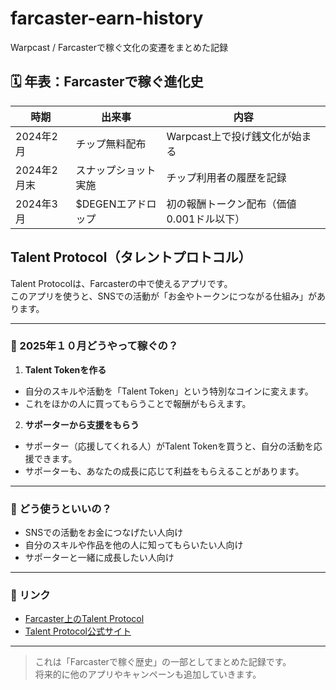 # farcaster-earn-history
Warpcast / Farcasterで稼ぐ文化の変遷をまとめた記録
## 🗓 年表：Farcasterで稼ぐ進化史

| 時期 | 出来事 | 内容 |
|------|--------|------|
| 2024年2月 | チップ無料配布 | Warpcast上で投げ銭文化が始まる |
| 2024年2月末 | スナップショット実施 | チップ利用者の履歴を記録 |
| 2024年3月 | $DEGENエアドロップ | 初の報酬トークン配布（価値0.001ドル以下） |
## Talent Protocol（タレントプロトコル）

Talent Protocolは、Farcasterの中で使えるアプリです。  
このアプリを使うと、SNSでの活動が「お金やトークンにつながる仕組み」があります。

---

### 🎯 2025年１０月どうやって稼ぐの？

1. **Talent Tokenを作る**
- 自分のスキルや活動を「Talent Token」という特別なコインに変えます。
- これをほかの人に買ってもらうことで報酬がもらえます。

2. **サポーターから支援をもらう**
- サポーター（応援してくれる人）がTalent Tokenを買うと、自分の活動を応援できます。
- サポーターも、あなたの成長に応じて利益をもらえることがあります。

---

### 🌟 どう使うといいの？

- SNSでの活動をお金につなげたい人向け
- 自分のスキルや作品を他の人に知ってもらいたい人向け
- サポーターと一緒に成長したい人向け

---

### 🔗 リンク
- [Farcaster上のTalent Protocol](https://farcaster.xyz/talent)
- [Talent Protocol公式サイト](https://x.com/talentprotocol?s=11&t=9wIrlWjkuZJeFKQkZIiptw)

---

> これは「Farcasterで稼ぐ歴史」の一部としてまとめた記録です。  
> 将来的に他のアプリやキャンペーンも追加していきます。
